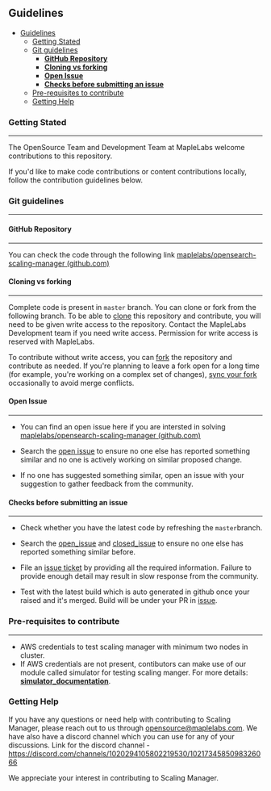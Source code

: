 ## Guidelines

- [Guidelines](#guidelines)
  - [Getting Stated](#getting-stated)
  - [Git guidelines](#git-guidelines)
    - [**GitHub Repository**](#github-repository)
    - [**Cloning vs forking**](#cloning-vs-forking)
    - [**Open Issue**](#open-issue)
    - [**Checks before submitting an issue**](#checks-before-submitting-an-issue)
  - [Pre-requisites to contribute](#pre-requisites-to-contribute)
  - [Getting Help](#getting-help)


### Getting Stated

------

The OpenSource Team and Development Team at MapleLabs welcome contributions to this repository.

If you'd like to make code contributions or content contributions locally, follow the contribution guidelines below.



### Git guidelines

------

#### **GitHub Repository**

------

You can check the code through the following link [maplelabs/opensearch-scaling-manager (github.com)](https://github.com/maplelabs/opensearch-scaling-manager)



#### **Cloning vs forking**

------

Complete code is present in `master` branch. You can clone or fork from the following branch. To be able to [clone](https://help.github.com/en/github/creating-cloning-and-archiving-repositories/cloning-a-repository) this repository and contribute, you will need to be given write access to the repository. Contact the MapleLabs Development team if you need write access. Permission for write access is reserved with MapleLabs.

To contribute without write access, you can [fork](https://help.github.com/en/github/getting-started-with-github/fork-a-repo) the repository and contribute as needed. If you're planning to leave a fork open for a long time (for example, you're working on a complex set of changes), [sync your fork](https://docs.github.com/en/github/collaborating-with-issues-and-pull-requests/syncing-a-fork) occasionally to avoid merge conflicts.



#### **Open Issue**

------

- You can find an open issue here if you are intersted in solving [maplelabs/opensearch-scaling-manager (github.com)](https://github.com/maplelabs/opensearch-scaling-manager/issues)

- Search the [open issue](maplelabs/opensearch-scaling-manager (github.com)) to ensure no one else has reported something similar and no one is actively working on similar proposed change.
- If no one has suggested something similar, open an issue with your suggestion to gather feedback from the community.



#### **Checks before submitting an issue**

------

- Check whether you have the latest code by refreshing the `master`branch.

- Search the [open_issue](https://github.com/maplelabs/opensearch-scaling-manager/issues) and [closed_issue](https://github.com/maplelabs/opensearch-scaling-manager/issues?q=is%3Aissue+is%3Aclosed) to ensure no one else has reported something similar before.
- File an [issue ticket](https://github.com/maplelabs/opensearch-scaling-manager/issues/new/choose) by providing all the required information. Failure to provide enough detail may result in slow response from the community.
- Test with the latest build which is auto generated in github once your raised and it's merged. Build will be under your PR in [issue](https://github.com/maplelabs/opensearch-scaling-manager/actions).



### Pre-requisites to contribute

------

- AWS credentials to test scaling manager with minimum two nodes in cluster.
- If AWS credentials are not present, contibutors can make use of our module called simulator for testing scaling manger. For more details: **[simulator_documentation](https://github.com/maplelabs/opensearch-scaling-manager/blob/master/docs/readme_simulator.md)**.



### Getting Help

If you have any questions or need help with contributing to Scaling Manager, please reach out to us through [opensource@maplelabs.com](mailto:opensource@maplelabs.com). We have also have a discord channel which you can use for any of your discussions. Link for the discord channel - https://discord.com/channels/1020294105802219530/1021734585098326066

We appreciate your interest in contributing to Scaling Manager.

